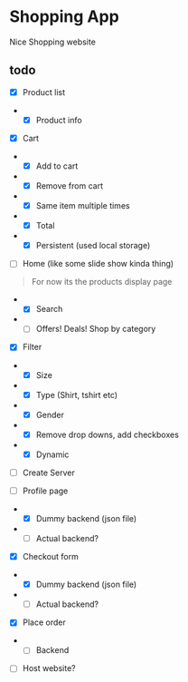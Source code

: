 # Shopping App
Nice Shopping website 

## todo

- [x] Product list
- - [x] Product info

- [x] Cart
- - [x] Add to cart
- - [x] Remove from cart
- - [x] Same item multiple times
- - [x] Total 
- - [x] Persistent (used local storage)

- [ ] Home (like some slide show kinda thing)
> For now its the products display page
- - [x] Search
- - [ ] Offers! Deals! Shop by category 

- [x] Filter
- - [x] Size
- - [x] Type (Shirt, tshirt etc)
- - [x] Gender
- - [x] Remove drop downs, add checkboxes 
- - [x] Dynamic

- [ ] Create Server

- [ ] Profile page
- - [x] Dummy backend (json file)
- - [ ] Actual backend?

- [x] Checkout form
- - [x] Dummy backend (json file)
- - [ ] Actual backend?

- [x] Place order
- - [ ] Backend

- [ ] Host website?